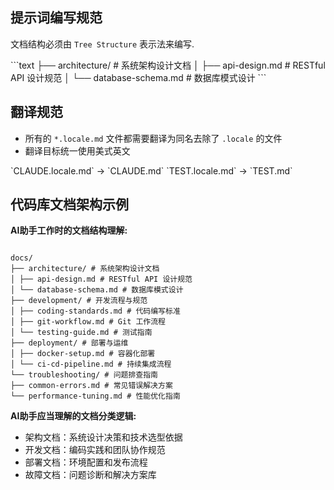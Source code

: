 ## 提示词编写规范

文档结构必须由 `Tree Structure` 表示法来编写. 

<example>
  ```text
    ├── architecture/ # 系统架构设计文档
    │ ├── api-design.md # RESTful API 设计规范
    │ └── database-schema.md # 数据库模式设计
  ```
</example>

## 翻译规范

- 所有的 `*.locale.md` 文件都需要翻译为同名去除了 `.locale` 的文件
- 翻译目标统一使用美式英文

<example>
  `CLAUDE.locale.md` → `CLAUDE.md`
  `TEST.locale.md` -> `TEST.md`
</example>

## 代码库文档架构示例

**AI助手工作时的文档结构理解:**

```

docs/
├── architecture/ # 系统架构设计文档
│ ├── api-design.md # RESTful API 设计规范
│ └── database-schema.md # 数据库模式设计
├── development/ # 开发流程与规范
│ ├── coding-standards.md # 代码编写标准
│ ├── git-workflow.md # Git 工作流程
│ └── testing-guide.md # 测试指南
├── deployment/ # 部署与运维
│ ├── docker-setup.md # 容器化部署
│ └── ci-cd-pipeline.md # 持续集成流程
└── troubleshooting/ # 问题排查指南
├── common-errors.md # 常见错误解决方案
└── performance-tuning.md # 性能优化指南

```

**AI助手应当理解的文档分类逻辑:**

- 架构文档：系统设计决策和技术选型依据
- 开发文档：编码实践和团队协作规范
- 部署文档：环境配置和发布流程
- 故障文档：问题诊断和解决方案库
